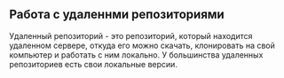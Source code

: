 ## Работа с удаленнми репозиториями

Удаленный репозиторий - это репозиторий, который находится удаленном сервере, откуда его можно скачать, клонировать на свой компьютер и работать с ним локально. У большинства удаленных репозиториев есть свои локальные версии.